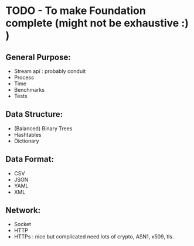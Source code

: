 TODO - To make Foundation complete (might not be exhaustive :) )
================================================================

General Purpose:
----------------

* Stream api : probably conduit
* Process
* Time
* Benchmarks
* Tests

Data Structure:
---------------

* (Balanced) Binary Trees
* Hashtables
* Dictionary

Data Format:
------------

* CSV
* JSON
* YAML
* XML

Network:
--------

* Socket
* HTTP
* HTTPs : nice but complicated need lots of crypto, ASN1, x509, tls.
